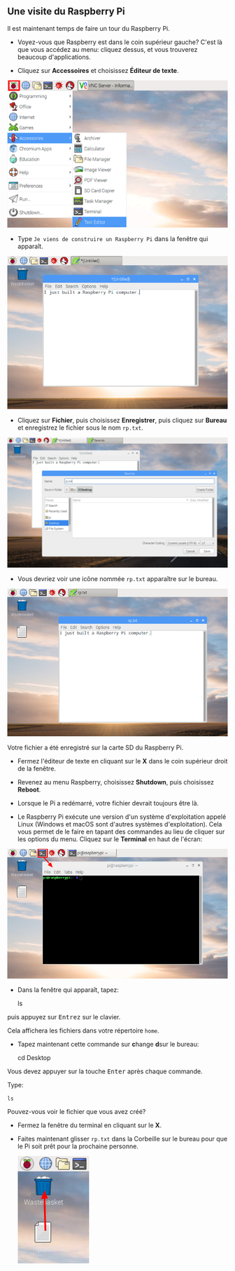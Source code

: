 ## Une visite du Raspberry Pi

Il est maintenant temps de faire un tour du Raspberry Pi.

+ Voyez-vous que Raspberry est dans le coin supérieur gauche? C'est là que vous accédez au menu: cliquez dessus, et vous trouverez beaucoup d'applications.

+ Cliquez sur **Accessoires** et choisissez **Éditeur de texte**.

![capture d'écran](images/pi-accessories.png)

+ Type `Je viens de construire un Raspberry Pi` dans la fenêtre qui apparaît.

![capture d'écran](images/pi-text-editor.png)

+ Cliquez sur **Fichier**, puis choisissez **Enregistrer**, puis cliquez sur **Bureau** et enregistrez le fichier sous le nom `rp.txt`.

![capture d'écran](images/pi-save.png)

+ Vous devriez voir une icône nommée `rp.txt` apparaître sur le bureau.

![capture d'écran](images/pi-saved.png)

Votre fichier a été enregistré sur la carte SD du Raspberry Pi.

+ Fermez l'éditeur de texte en cliquant sur le **X** dans le coin supérieur droit de la fenêtre.

+ Revenez au menu Raspberry, choisissez **Shutdown**, puis choisissez **Reboot**.

+ Lorsque le Pi a redémarré, votre fichier devrait toujours être là.

+ Le Raspberry Pi exécute une version d'un système d'exploitation appelé Linux (Windows et macOS sont d'autres systèmes d'exploitation). Cela vous permet de le faire en tapant des commandes au lieu de cliquer sur les options du menu. Cliquez sur le **Terminal** en haut de l'écran:

![capture d'écran](images/pi-command-prompt.png)

+ Dans la fenêtre qui apparaît, tapez:

    ls
    

puis appuyez sur <kbd>Entrez</kbd> sur le clavier.

Cela affichera les fichiers dans votre répertoire `home`.

+ Tapez maintenant cette commande sur **c**hange **d**sur le bureau:

    cd Desktop
    

Vous devez appuyer sur la touche <kbd>Enter</kbd> après chaque commande.

Type:

    ls
    

Pouvez-vous voir le fichier que vous avez créé?

+ Fermez la fenêtre du terminal en cliquant sur le **X**.

+ Faites maintenant glisser `rp.txt` dans la Corbeille sur le bureau pour que le Pi soit prêt pour la prochaine personne.
    
    ![capture d'écran](images/pi-waste.png)